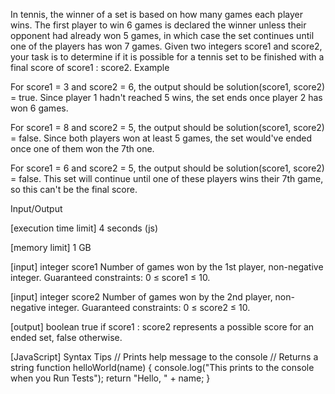 In tennis, the winner of a set is based on how many games each player wins. The first player to win 6 games is declared the winner unless their opponent had already won 5 games, in which case the set continues until one of the players has won 7 games.
Given two integers score1 and score2, your task is to determine if it is possible for a tennis set to be finished with a final score of score1 : score2.
Example


For score1 = 3 and score2 = 6, the output should be
solution(score1, score2) = true.
Since player 1 hadn't reached 5 wins, the set ends once player 2 has won 6 games.


For score1 = 8 and score2 = 5, the output should be
solution(score1, score2) = false.
Since both players won at least 5 games, the set would've ended once one of them won the 7th one.


For score1 = 6 and score2 = 5, the output should be
solution(score1, score2) = false.
This set will continue until one of these players wins their 7th game, so this can't be the final score.


Input/Output


[execution time limit] 4 seconds (js)


[memory limit] 1 GB


[input] integer score1
Number of games won by the 1st player, non-negative integer.
Guaranteed constraints:
0 ≤ score1 ≤ 10.


[input] integer score2
Number of games won by the 2nd player, non-negative integer.
Guaranteed constraints:
0 ≤ score2 ≤ 10.


[output] boolean
true if score1 : score2 represents a possible score for an ended set, false otherwise.


[JavaScript] Syntax Tips
// Prints help message to the console
// Returns a string
function helloWorld(name) {
    console.log("This prints to the console when you Run Tests");
    return "Hello, " + name;
}


